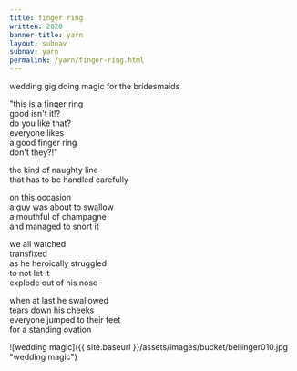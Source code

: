 ```yaml
---
title: finger ring 
written: 2020
banner-title: yarn
layout: subnav
subnav: yarn
permalink: /yarn/finger-ring.html
---
```


<div class="poem">
wedding gig  
doing magic  
for the bridesmaids  


"this is a finger ring  
good isn't it!?  
do you like that?  
everyone likes  
a good finger ring  
don't they?!"  


the kind of naughty line  
that has to be handled carefully  


on this occasion  
a guy was about to swallow  
a mouthful of champagne  
and managed to snort it  


we all watched  
transfixed  
as he heroically struggled  
to not let it  
explode out of his nose  


when at last he swallowed  
tears down his cheeks  
everyone jumped to their feet  
for a standing ovation
</div>

![wedding magic]({{ site.baseurl }}/assets/images/bucket/bellinger010.jpg "wedding magic")
